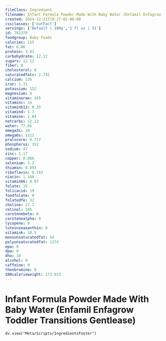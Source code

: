 ```yaml
---
fileClass: Ingredient
filename: Infant Formula Powder Made With Baby Water (Enfamil Enfagrow Toddler Transitions Gentlease)
created: 2024-12-21T19:27:02-06:00
cssclasses: ['nutFact']
servings: ['Default | 100g','1 fl oz | 31']
id: 781370
foodgroup: Baby Foods
calories: 115
fat: 6.06
protein: 3.01
carbohydrate: 12.12
sugars: 12.12
fiber: 0
cholesterol: 0
saturatedfats: 2.742
calcium: 226
iron: 2.31
potassium: 152
magnesium: 9
vitaminarae: 105
vitaminc: 14
vitaminb12: 0.35
vitamind: 1.7
vitamine: 1.04
netcarbs: 12.12
water: 77.66
omega3s: 18
omega6s: 1112
pralscore: 0.717
phosphorus: 152
sodium: 47
zinc: 1.17
copper: 0.086
selenium: 3.2
thiamin: 0.093
riboflavin: 0.163
niacin: 1.166
vitaminb6: 0.07
folate: 19
folicacid: 19
foodfolate: 0
folatedfe: 32
choline: 27.7
retinol: 105
carotenebeta: 0
carotenealpha: 0
lycopene: 0
luteinzeaxanthin: 0
vitamink: 10.5
monounsaturatedfat: 54
polyunsaturatedfat: 1274
epa: 0
dpa: 0
dha: 18
alcohol: 0
caffeine: 0
theobromine: 0
200calorieweight: 173.913
---
```


# Infant Formula Powder Made With Baby Water (Enfamil Enfagrow Toddler Transitions Gentlease)

```dataviewjs
dv.view("Meta/Scripts/IngredientsFooter")
```